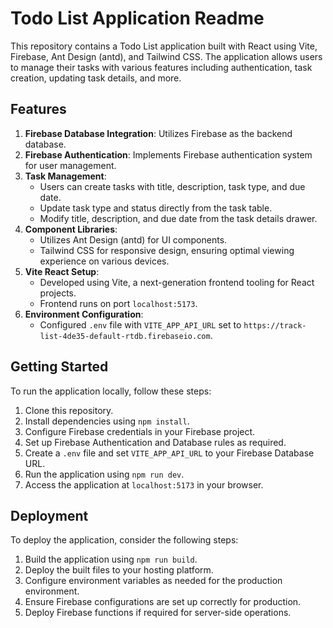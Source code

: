 # Todo List Application Readme

This repository contains a Todo List application built with React using Vite, Firebase, Ant Design (antd), and Tailwind CSS. The application allows users to manage their tasks with various features including authentication, task creation, updating task details, and more.

## Features

1. **Firebase Database Integration**: Utilizes Firebase as the backend database.
2. **Firebase Authentication**: Implements Firebase authentication system for user management.
3. **Task Management**:
   - Users can create tasks with title, description, task type, and due date.
   - Update task type and status directly from the task table.
   - Modify title, description, and due date from the task details drawer.
4. **Component Libraries**:
   - Utilizes Ant Design (antd) for UI components.
   - Tailwind CSS for responsive design, ensuring optimal viewing experience on various devices.
5. **Vite React Setup**:
   - Developed using Vite, a next-generation frontend tooling for React projects.
   - Frontend runs on port `localhost:5173`.
6. **Environment Configuration**:
   - Configured `.env` file with `VITE_APP_API_URL` set to `https://track-list-4de35-default-rtdb.firebaseio.com`.

## Getting Started

To run the application locally, follow these steps:

1. Clone this repository.
2. Install dependencies using `npm install`.
3. Configure Firebase credentials in your Firebase project.
4. Set up Firebase Authentication and Database rules as required.
5. Create a `.env` file and set `VITE_APP_API_URL` to your Firebase Database URL.
6. Run the application using `npm run dev`.
7. Access the application at `localhost:5173` in your browser.

## Deployment

To deploy the application, consider the following steps:

1. Build the application using `npm run build`.
2. Deploy the built files to your hosting platform.
3. Configure environment variables as needed for the production environment.
4. Ensure Firebase configurations are set up correctly for production.
5. Deploy Firebase functions if required for server-side operations.
